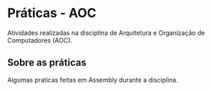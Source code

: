 # Práticas - AOC

Atividades realizadas na disciplina de Arquitetura e Organização de Computadores (AOC).

## Sobre as práticas

Algumas praticas feitas em Assembly durante a disciplina.
